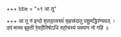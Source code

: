 +++
title = "०९ आ तू"

+++
आ तू न॑ इन्दो श॒तदा॒त्वश्व्यं॑ स॒हस्र॑दातु पशु॒मद्धिर॑ण्यवत् ।  
उप॑ मास्व बृह॒ती रे॒वती॒रिषोऽधि॑ स्तो॒त्रस्य॑ पवमान नो गहि ॥